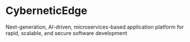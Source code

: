 # CyberneticEdge
Next-generation, AI-driven, microservices-based application platform for rapid, scalable, and secure software development
